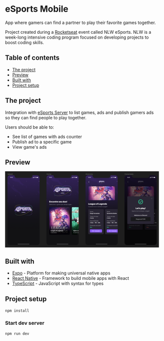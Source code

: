 # eSports Mobile

App where gamers can find a partner to play their favorite games together.

Project created during a [Rocketseat](https://www.rocketseat.com.br/) event called NLW eSports. NLW is a week-long intensive coding program focused on developing projects to boost coding skills.

## Table of contents

- [The project](#the-project)
- [Preview](#preview)
- [Built with](#built-with)
- [Project setup](#project-setup)

## The project

Integration with [eSports Server](https://github.com/leandrodalmolin/esports-server) to list games, ads and publish gamers ads so they can find people to play together.

Users should be able to:

- See list of games with ads counter
- Publish ad to a specific game
- View game's ads

## Preview

![](./preview.png)

## Built with

- [Expo](https://expo.dev/) - Platform for making universal native apps
- [React Native](https://reactnative.dev/) - Framework to build mobile apps with React
- [TypeScript](https://www.typescriptlang.org/) - JavaScript with syntax for types

## Project setup
```
npm install
```

### Start dev server
```
npm run dev
```